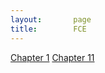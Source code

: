 ```yaml
---
layout:       page
title:        FCE
---
```



[Chapter 1](chapter_01_The_Basic_Mates/)
[Chapter 11](chapter_11_Endgame_Strategy/)